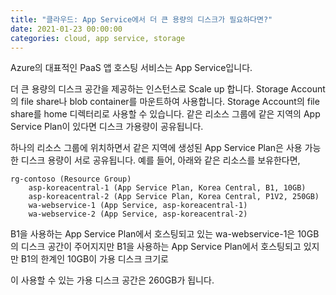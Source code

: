```yaml
---
title: "클라우드: App Service에서 더 큰 용량의 디스크가 필요하다면?"
date: 2021-01-23 00:00:00
categories: cloud, app service, storage
---
```


Azure의 대표적인 PaaS 앱 호스팅 서비스는 App Service입니다. 


더 큰 용량의 디스크 공간을 제공하는 인스턴스로 Scale up 합니다.
Storage Account의 file share나 blob container를 마운트하여 사용합니다.
Storage Account의 file share를 home 디렉터리로 사용할 수 있습니다.
같은 리소스 그룹에 같은 지역의 App Service Plan이 있다면 디스크 가용량이 공유됩니다.




하나의 리소스 그룹에 위치하면서 같은 지역에 생성된 App Service Plan은 사용 가능한 디스크 용량이 서로 공유됩니다. 예를 들어, 아래와 같은 리소스를 보유한다면,

    rg-contoso (Resource Group)
        asp-koreacentral-1 (App Service Plan, Korea Central, B1, 10GB)
        asp-koreacentral-2 (App Service Plan, Korea Central, P1V2, 250GB)
        wa-webservice-1 (App Service, asp-koreacentral-1)
        wa-webservice-2 (App Service, asp-koreacentral-2)

B1을 사용하는 App Service Plan에서 호스팅되고 있는 wa-webservice-1은 10GB의 디스크 공간이 주어지지만 B1을 사용하는 App Service Plan에서 호스팅되고 있지만 B1의 한계인 10GB이 가용 디스크 크기로 

이 사용할 수 있는 가용 디스크 공간은 260GB가 됩니다. 
